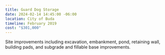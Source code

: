 ```yaml
---
title: Guard Dog Storage
date: 2024-02-14 14:45:00 -06:00
location: City of Buda
timeline: February 2019
cost: "$301,000"
---
```


Site improvements including excavation, embankment, pond, retaining wall, building pads, and subgrade and fillable base improvements.